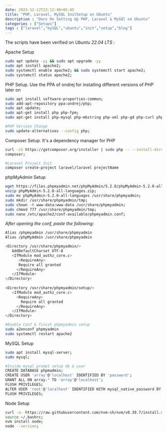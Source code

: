 ```yaml
---
date: 2023-12-12T23:12:48+05:45
title: "PHP, Laravel, MySQL InitSetup on Ubuntu"
description : "Docs On Setting Up PHP, Laravel & MySQl on Ubuntu"
categories : ["Setups"]
tags : ["laravel","mySQL","ubuntu","init","setup","blog"]
---
```


The scripts have been verified on _Ubuntu 22.04 LTS_ :

Apache Setup
```bash
sudo apt update -y; && sudo apt upgrade -y;
sudo apt install apache2;
sudo systemctl enable apache2; && sudo systemctl start apache2;
sudo systemctl status apache2;
```

PHP Setup. Use the PPA of ondrej for installing different versions of PHP later on
```bash
sudo apt install software-properties-common;
sudo add-apt-repository ppa:ondrej/php;
sudo apt update;
sudo apt-get install php php-fpm;
sudo apt-get install php-mysql php-mbstring php-xml php-gd php-curl php-cli php-common php-imap php-redis php-snmp php-zip php-json;

#PHP Version Change
sudo update-alternatives --config php;
```

Composer Setup. It's a dependency manager for PHP
```bash
curl -sS https://getcomposer.org/installer | sudo php -- --install-dir=/usr/bin --filename=composer;
composer;

#Laravel Project Init
composer create-project laravel/laravel projectName
```

phpMyAdmin Setup
```bash
wget https://files.phpmyadmin.net/phpMyAdmin/5.2.0/phpMyAdmin-5.2.0-all-languages.zip;
unzip phpMyAdmin-5.2.0-all-languages.zip;
sudo mv phpMyAdmin-5.2.0-all-languages /usr/share/phpmyadmin; 
sudo mkdir /usr/share/phpmyadmin/tmp;
sudo chown -R www-data:www-data /usr/share/phpmyadmin;
sudo chmod 777 /usr/share/phpmyadmin/tmp;
sudo nano /etc/apache2/conf-available/phpmyadmin.conf;
```
_After opening the conf, paste the following:_

```bash
Alias /phpmyadmin /usr/share/phpmyadmin
Alias /phpMyAdmin /usr/share/phpmyadmin

<Directory /usr/share/phpmyadmin/>
   AddDefaultCharset UTF-8
   <IfModule mod_authz_core.c>
      <RequireAny>
      Require all granted
     </RequireAny>
   </IfModule>
</Directory>
 
<Directory /usr/share/phpmyadmin/setup/>
   <IfModule mod_authz_core.c>
     <RequireAny>
       Require all granted
     </RequireAny>
   </IfModule>
</Directory>
```
```bash
#Enable Conf & finish phpmyadmin setup
sudo a2enconf phpmyadmin 
sudo systemctl restart apache2 
```

MySQL Setup
```bash
sudo apt install mysql-server;
sudo mysql;

#Inside mysql prompt setup db & user
CREATE DATABASE phpmadmin;
CREATE USER 'array'@'localhost' IDENTIFIED BY 'password';
GRANT ALL ON array.* TO 'array'@'localhost';
FLUSH PRIVILEGES;
ALTER USER 'root'@'localhost' IDENTIFIED WITH mysql_native_password BY 'password';
FLUSH PRIVILEGES;
```

Node Setup
```bash
curl -o- https://raw.githubusercontent.com/nvm-sh/nvm/v0.39.7/install.sh | bash;
source ~/.bashrc;
nvm install node;
node --version;
```
